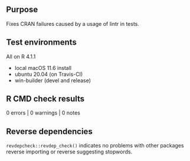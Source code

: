 ## Purpose

Fixes CRAN failures caused by a usage of lintr in tests.

## Test environments

All on R 4.1.1
* local macOS 11.6 install
* ubuntu 20.04 (on Travis-CI)
* win-builder (devel and release)

## R CMD check results

0 errors | 0 warnings | 0 notes

## Reverse dependencies

`revdepcheck::revdep_check()` indicates no problems with other packages reverse importing or reverse suggesting stopwords.
